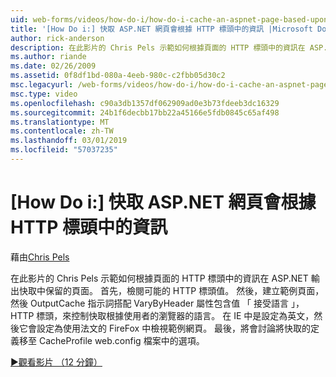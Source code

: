 ```yaml
---
uid: web-forms/videos/how-do-i/how-do-i-cache-an-aspnet-page-based-upon-information-in-the-http-header
title: '[How Do i:] 快取 ASP.NET 網頁會根據 HTTP 標頭中的資訊 |Microsoft Docs'
author: rick-anderson
description: 在此影片的 Chris Pels 示範如何根據頁面的 HTTP 標頭中的資訊在 ASP.NET 輸出快取中保留的頁面。 可能的 HTTP 頁首的第一個...
ms.author: riande
ms.date: 02/26/2009
ms.assetid: 0f8df1bd-080a-4eeb-980c-c2fbb05d30c2
msc.legacyurl: /web-forms/videos/how-do-i/how-do-i-cache-an-aspnet-page-based-upon-information-in-the-http-header
msc.type: video
ms.openlocfilehash: c90a3db1357df062909ad0e3b73fdeeb3dc16329
ms.sourcegitcommit: 24b1f6decbb17bb22a45166e5fdb0845c65af498
ms.translationtype: MT
ms.contentlocale: zh-TW
ms.lasthandoff: 03/01/2019
ms.locfileid: "57037235"
---
```

<a name="how-do-i--cache-an-aspnet-page-based-upon-information-in-the-http-header"></a>[How Do i:] 快取 ASP.NET 網頁會根據 HTTP 標頭中的資訊
====================
藉由[Chris Pels](https://twitter.com/chrispels)

在此影片的 Chris Pels 示範如何根據頁面的 HTTP 標頭中的資訊在 ASP.NET 輸出快取中保留的頁面。 首先，檢閱可能的 HTTP 標頭值。 然後，建立範例頁面，然後 OutputCache 指示詞搭配 VaryByHeader 屬性包含值 「 接受語言 」，HTTP 標頭，來控制快取根據使用者的瀏覽器的語言。 在 IE 中是設定為英文，然後它會設定為使用法文的 FireFox 中檢視範例網頁。 最後，將會討論將快取的定義移至 CacheProfile web.config 檔案中的選項。

[&#9654;觀看影片 （12 分鐘）](https://channel9.msdn.com/Blogs/ASP-NET-Site-Videos/how-do-i-cache-an-aspnet-page-based-upon-information-in-the-http-header)
